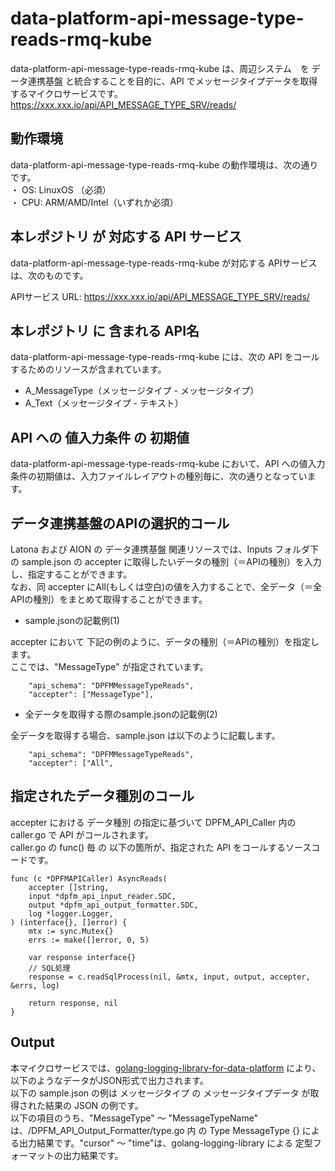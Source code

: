 # data-platform-api-message-type-reads-rmq-kube
data-platform-api-message-type-reads-rmq-kube は、周辺システム　を データ連携基盤 と統合することを目的に、API でメッセージタイプデータを取得するマイクロサービスです。  
https://xxx.xxx.io/api/API_MESSAGE_TYPE_SRV/reads/

## 動作環境
data-platform-api-message-type-reads-rmq-kube の動作環境は、次の通りです。  
・ OS: LinuxOS （必須）  
・ CPU: ARM/AMD/Intel（いずれか必須）  

## 本レポジトリ が 対応する API サービス
data-platform-api-message-type-reads-rmq-kube が対応する APIサービス は、次のものです。

APIサービス URL: https://xxx.xxx.io/api/API_MESSAGE_TYPE_SRV/reads/

## 本レポジトリ に 含まれる API名
data-platform-api-message-type-reads-rmq-kube には、次の API をコールするためのリソースが含まれています。  

* A_MessageType（メッセージタイプ - メッセージタイプ）
* A_Text（メッセージタイプ - テキスト）

## API への 値入力条件 の 初期値
data-platform-api-message-type-reads-rmq-kube において、API への値入力条件の初期値は、入力ファイルレイアウトの種別毎に、次の通りとなっています。  

## データ連携基盤のAPIの選択的コール
Latona および AION の データ連携基盤 関連リソースでは、Inputs フォルダ下の sample.json の accepter に取得したいデータの種別（＝APIの種別）を入力し、指定することができます。  
なお、同 accepter にAll(もしくは空白)の値を入力することで、全データ（＝全APIの種別）をまとめて取得することができます。  

* sample.jsonの記載例(1)  

accepter において 下記の例のように、データの種別（＝APIの種別）を指定します。  
ここでは、"MessageType" が指定されています。    
  
```
	"api_schema": "DPFMMessageTypeReads",
	"accepter": ["MessageType"],
```
  
* 全データを取得する際のsample.jsonの記載例(2)  

全データを取得する場合、sample.json は以下のように記載します。  

```
	"api_schema": "DPFMMessageTypeReads",
	"accepter": ["All",
```

## 指定されたデータ種別のコール
accepter における データ種別 の指定に基づいて DPFM_API_Caller 内の caller.go で API がコールされます。  
caller.go の func() 毎 の 以下の箇所が、指定された API をコールするソースコードです。  

```
func (c *DPFMAPICaller) AsyncReads(
	accepter []string,
	input *dpfm_api_input_reader.SDC,
	output *dpfm_api_output_formatter.SDC,
	log *logger.Logger,
) (interface{}, []error) {
	mtx := sync.Mutex{}
	errs := make([]error, 0, 5)

	var response interface{}
	// SQL処理
	response = c.readSqlProcess(nil, &mtx, input, output, accepter, &errs, log)

	return response, nil
}
```

## Output  
本マイクロサービスでは、[golang-logging-library-for-data-platform](https://github.com/latonaio/golang-logging-library-for-data-platform) により、以下のようなデータがJSON形式で出力されます。  
以下の sample.json の例は メッセージタイプ の メッセージタイプデータ が取得された結果の JSON の例です。  
以下の項目のうち、"MessageType" ～ "MessageTypeName" は、/DPFM_API_Output_Formatter/type.go 内 の Type MessageType {} による出力結果です。"cursor" ～ "time"は、golang-logging-library による 定型フォーマットの出力結果です。  

```

```
